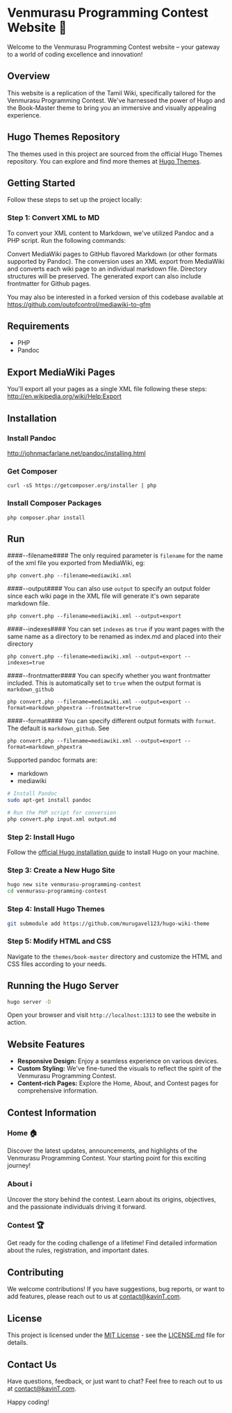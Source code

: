 # Venmurasu Programming Contest Website 🚀

Welcome to the Venmurasu Programming Contest website – your gateway to a world of coding excellence and innovation!

## Overview

This website is a replication of the Tamil Wiki, specifically tailored for the Venmurasu Programming Contest. We've harnessed the power of Hugo and the Book-Master theme to bring you an immersive and visually appealing experience.

## Hugo Themes Repository

The themes used in this project are sourced from the official Hugo Themes repository. You can explore and find more themes at [Hugo Themes](https://themes.gohugo.io/).

## Getting Started

Follow these steps to set up the project locally:

### Step 1: Convert XML to MD

To convert your XML content to Markdown, we've utilized Pandoc and a PHP script. Run the following commands:

Convert MediaWiki pages to GitHub flavored Markdown (or other formats supported by Pandoc). The conversion uses an XML export from MediaWiki and converts each wiki page to an individual markdown file. Directory structures will be preserved. The generated export can also include frontmatter for Github pages.

You may also be interested in a forked version of this codebase available at https://github.com/outofcontrol/mediawiki-to-gfm

## Requirements

* PHP
* Pandoc


## Export MediaWiki Pages

You'll export all your pages as a single XML file following these steps: http://en.wikipedia.org/wiki/Help:Export


## Installation

### Install Pandoc

http://johnmacfarlane.net/pandoc/installing.html


### Get Composer

`curl -sS https://getcomposer.org/installer | php`


### Install Composer Packages

`php composer.phar install`


## Run

####--filename####
The only required parameter is `filename` for the name of the xml file you exported from MediaWiki, eg: 

`php convert.php --filename=mediawiki.xml`

####--output####
You can also use `output` to specify an output folder since each wiki page in the XML file will generate it's own separate markdown file.

`php convert.php --filename=mediawiki.xml --output=export`


####--indexes####
You can set `indexes` as `true` if you want pages with the same name as a directory to be renamed as index.md and placed into their directory

`php convert.php --filename=mediawiki.xml --output=export --indexes=true`

####--frontmatter####
You can specify whether you want frontmatter included. This is automatically set to `true` when the output format is `markdown_github`

`php convert.php --filename=mediawiki.xml --output=export --format=markdown_phpextra --frontmatter=true`


####--format####
You can specify different output formats with `format`. The default is `markdown_github`. See 

`php convert.php --filename=mediawiki.xml --output=export --format=markdown_phpextra`

Supported pandoc formats are: 

* markdown
* mediawiki


```bash
# Install Pandoc
sudo apt-get install pandoc

# Run the PHP script for conversion
php convert.php input.xml output.md
```

### Step 2: Install Hugo

Follow the [official Hugo installation guide](https://gohugo.io/getting-started/installing/) to install Hugo on your machine.

### Step 3: Create a New Hugo Site

```bash
hugo new site venmurasu-programming-contest
cd venmurasu-programming-contest
```

### Step 4: Install Hugo Themes

```bash
git submodule add https://github.com/murugavel123/hugo-wiki-theme
```

### Step 5: Modify HTML and CSS

Navigate to the `themes/book-master` directory and customize the HTML and CSS files according to your needs.

## Running the Hugo Server

```bash
hugo server -D
```

Open your browser and visit `http://localhost:1313` to see the website in action.

## Website Features

- **Responsive Design:** Enjoy a seamless experience on various devices.
- **Custom Styling:** We've fine-tuned the visuals to reflect the spirit of the Venmurasu Programming Contest.
- **Content-rich Pages:** Explore the Home, About, and Contest pages for comprehensive information.

## Contest Information

### Home 🏠
Discover the latest updates, announcements, and highlights of the Venmurasu Programming Contest. Your starting point for this exciting journey!

### About ℹ️
Uncover the story behind the contest. Learn about its origins, objectives, and the passionate individuals driving it forward.

### Contest 🏆
Get ready for the coding challenge of a lifetime! Find detailed information about the rules, registration, and important dates.

## Contributing

We welcome contributions! If you have suggestions, bug reports, or want to add features, please reach out to us at [contact@kavinT.com](mailto:22i326@psgtech.ac.in).

## License

This project is licensed under the [MIT License](LICENSE.md) - see the [LICENSE.md](LICENSE.md) file for details.

## Contact Us

Have questions, feedback, or just want to chat? Feel free to reach out to us at [contact@kavinT.com](mailto:22i326@psgtech.ac.in).

Happy coding!
